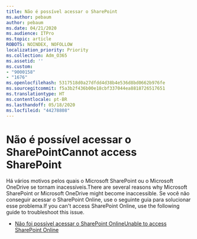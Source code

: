 ```yaml
---
title: Não é possível acessar o SharePoint
ms.author: pebaum
author: pebaum
ms.date: 04/21/2020
ms.audience: ITPro
ms.topic: article
ROBOTS: NOINDEX, NOFOLLOW
localization_priority: Priority
ms.collection: Adm_O365
ms.assetid: ''
ms.custom:
- "9000158"
- "1676"
ms.openlocfilehash: 5317518d0a27dfdd4d38b4e536d8bd0662b976fe
ms.sourcegitcommit: f5a3b2f436b00e18cbf337044ea8818726517651
ms.translationtype: HT
ms.contentlocale: pt-BR
ms.lasthandoff: 05/18/2020
ms.locfileid: "44278808"
---
```

# <a name="cannot-access-sharepoint"></a><span data-ttu-id="8c7ba-102">Não é possível acessar o SharePoint</span><span class="sxs-lookup"><span data-stu-id="8c7ba-102">Cannot access SharePoint</span></span>

<span data-ttu-id="8c7ba-103">Há vários motivos pelos quais o Microsoft SharePoint ou o Microsoft OneDrive se tornam inacessíveis.</span><span class="sxs-lookup"><span data-stu-id="8c7ba-103">There are several reasons why Microsoft SharePoint or Microsoft OneDrive might become inaccessible.</span></span> <span data-ttu-id="8c7ba-104">Se você não conseguir acessar o SharePoint Online, use o seguinte guia para solucionar esse problema.</span><span class="sxs-lookup"><span data-stu-id="8c7ba-104">If you can't access SharePoint Online, use the following guide to troubleshoot this issue.</span></span>

- [<span data-ttu-id="8c7ba-105">Não foi possível acessar o SharePoint Online</span><span class="sxs-lookup"><span data-stu-id="8c7ba-105">Unable to access SharePoint Online</span></span>](https://docs.microsoft.com/sharepoint/troubleshoot/sharing-and-permissions/sharepoint-online-inaccessible)
